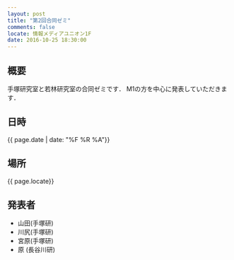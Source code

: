 ```yaml
---
layout: post
title: "第2回合同ゼミ"
comments: false
locate: 情報メディアユニオン1F
date: 2016-10-25 18:30:00
---
```


## 概要

手塚研究室と若林研究室の合同ゼミです．
M1の方を中心に発表していただきます．

## 日時

{{ page.date | date: "%F %R %A"}}


## 場所

{{ page.locate}}

## 発表者


- 山田(手塚研)
- 川尻(手塚研)
- 宮原(手塚研)
- 原  (長谷川研)
